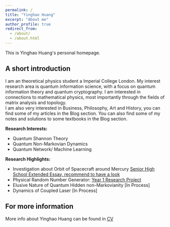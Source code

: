 ```yaml
---
permalink: /
title: "Yinghao Huang"
excerpt: "About me"
author_profile: true
redirect_from: 
  - /about/
  - /about.html
---
```


This is Yinghao Huang's personal homepage.

## A short introduction
I am an theoretical physics student a Imperial College London. My interest research area is quantum information science, with a focus on quantum information theory and quantum cryptography. I am interested in connections to mathematical physics, most importantly through the fields of matrix analysis and topology.  
I am also very interested in Business, Philosophy, Art and History, you can find some of my articles in the Blog section. You can also find some of my notes and solutions to some textbooks in the Blog section.


<b>Research Interests:</b>
* Quantum Shannon Theory
* Quantum Non-Markovian Dynamics
* Quantum Network/ Machine Learning

<b>Research Highlights:</b>
* Investigation about Orbit of Spacecraft around Mercury [Senior High School Extended Essay, recommend to have a look](http://jenary.github.io/files/orbit-Mercury.pdf)
* Physical Random Number Generator: [Year 1 Research Project](http://jenary.github.io/files/random-number-generator.pdf)
* Elusive Nature of Quantum Hidden non-Markovianity [In Process]
* Dynamics of Coupled Laser [In Process]


## For more information
More info about Yinghao Huang can be found in [CV](https://jenary.github.io/cv/)
